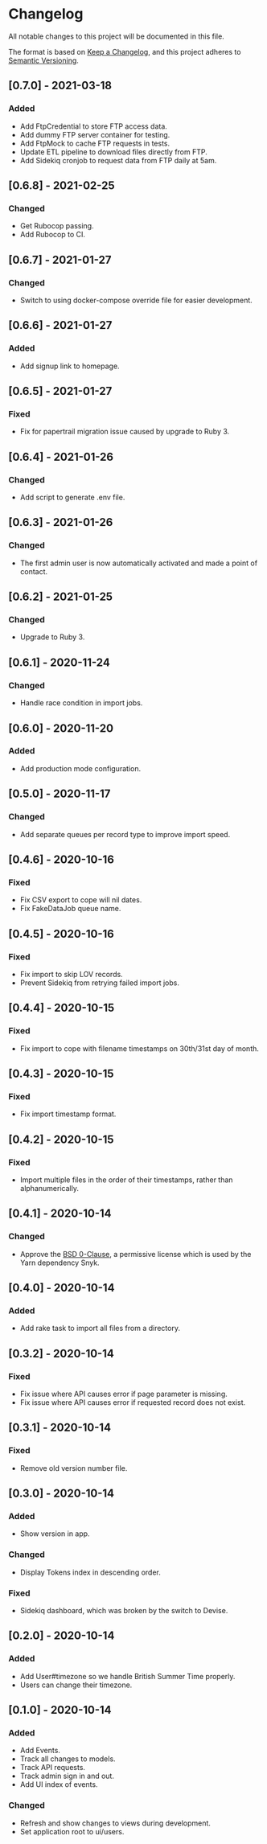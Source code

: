 # Changelog

All notable changes to this project will be documented in this file.

The format is based on [Keep a Changelog](https://keepachangelog.com/en/1.0.0/),
and this project adheres to [Semantic Versioning](https://semver.org/spec/v2.0.0.html).

## [0.7.0] - 2021-03-18

### Added

- Add FtpCredential to store FTP access data.
- Add dummy FTP server container for testing.
- Add FtpMock to cache FTP requests in tests.
- Update ETL pipeline to download files directly from FTP.
- Add Sidekiq cronjob to request data from FTP daily at 5am.

## [0.6.8] - 2021-02-25

### Changed

- Get Rubocop passing.
- Add Rubocop to CI.

## [0.6.7] - 2021-01-27

### Changed

- Switch to using docker-compose override file for easier development.

## [0.6.6] - 2021-01-27

### Added

- Add signup link to homepage.

## [0.6.5] - 2021-01-27

### Fixed

- Fix for papertrail migration issue caused by upgrade to Ruby 3.

## [0.6.4] - 2021-01-26

### Changed

- Add script to generate .env file.

## [0.6.3] - 2021-01-26

### Changed

- The first admin user is now automatically activated and made a point of contact.

## [0.6.2] - 2021-01-25

### Changed

- Upgrade to Ruby 3.

## [0.6.1] - 2020-11-24

### Changed

- Handle race condition in import jobs.

## [0.6.0] - 2020-11-20

### Added

- Add production mode configuration.

## [0.5.0] - 2020-11-17

### Changed

- Add separate queues per record type to improve import speed.

## [0.4.6] - 2020-10-16

### Fixed

- Fix CSV export to cope will nil dates.
- Fix FakeDataJob queue name.

## [0.4.5] - 2020-10-16

### Fixed

- Fix import to skip LOV records.
- Prevent Sidekiq from retrying failed import jobs.

## [0.4.4] - 2020-10-15

### Fixed

- Fix import to cope with filename timestamps on 30th/31st day of month.

## [0.4.3] - 2020-10-15

### Fixed

- Fix import timestamp format.

## [0.4.2] - 2020-10-15

### Fixed

- Import multiple files in the order of their timestamps, rather than alphanumerically.

## [0.4.1] - 2020-10-14

### Changed

- Approve the [BSD 0-Clause](https://tldrlegal.com/license/bsd-0-clause-license), a permissive license which is used by the Yarn dependency Snyk.

## [0.4.0] - 2020-10-14

### Added

- Add rake task to import all files from a directory.

## [0.3.2] - 2020-10-14

### Fixed

- Fix issue where API causes error if page parameter is missing.
- Fix issue where API causes error if requested record does not exist.

## [0.3.1] - 2020-10-14

### Fixed

- Remove old version number file.

## [0.3.0] - 2020-10-14

### Added

- Show version in app.

### Changed

- Display Tokens index in descending order.

### Fixed

- Sidekiq dashboard, which was broken by the switch to Devise.

## [0.2.0] - 2020-10-14

### Added

- Add User#timezone so we handle British Summer Time properly.
- Users can change their timezone.

## [0.1.0] - 2020-10-14

### Added

- Add Events.
- Track all changes to models.
- Track API requests.
- Track admin sign in and out.
- Add UI index of events.

### Changed

- Refresh and show changes to views during development.
- Set application root to ui/users.
